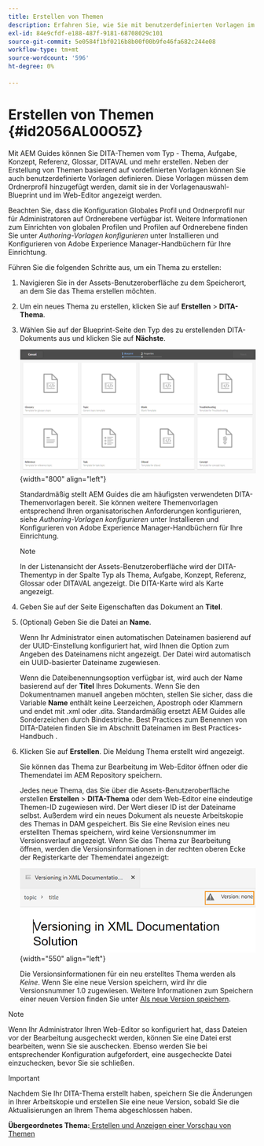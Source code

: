 ```yaml
---
title: Erstellen von Themen
description: Erfahren Sie, wie Sie mit benutzerdefinierten Vorlagen im Web-Editor von AEM Guides DITA-Thementypen erstellen.
exl-id: 84e9cfdf-e188-487f-9181-68708029c101
source-git-commit: 5e0584f1bf0216b8b00f00b9fe46fa682c244e08
workflow-type: tm+mt
source-wordcount: '596'
ht-degree: 0%

---
```


# Erstellen von Themen {#id2056AL00O5Z}

Mit AEM Guides können Sie DITA-Themen vom Typ - Thema, Aufgabe, Konzept, Referenz, Glossar, DITAVAL und mehr erstellen. Neben der Erstellung von Themen basierend auf vordefinierten Vorlagen können Sie auch benutzerdefinierte Vorlagen definieren. Diese Vorlagen müssen dem Ordnerprofil hinzugefügt werden, damit sie in der Vorlagenauswahl-Blueprint und im Web-Editor angezeigt werden.

Beachten Sie, dass die Konfiguration Globales Profil und Ordnerprofil nur für Administratoren auf Ordnerebene verfügbar ist. Weitere Informationen zum Einrichten von globalen Profilen und Profilen auf Ordnerebene finden Sie unter *Authoring-Vorlagen konfigurieren* unter Installieren und Konfigurieren von Adobe Experience Manager-Handbüchern für Ihre Einrichtung.

Führen Sie die folgenden Schritte aus, um ein Thema zu erstellen:

1. Navigieren Sie in der Assets-Benutzeroberfläche zu dem Speicherort, an dem Sie das Thema erstellen möchten.

1. Um ein neues Thema zu erstellen, klicken Sie auf **Erstellen** \> **DITA-Thema**.

1. Wählen Sie auf der Blueprint-Seite den Typ des zu erstellenden DITA-Dokuments aus und klicken Sie auf **Nächste**.

   ![](images/create_dita_topic.png){width="800" align="left"}

   Standardmäßig stellt AEM Guides die am häufigsten verwendeten DITA-Themenvorlagen bereit. Sie können weitere Themenvorlagen entsprechend Ihren organisatorischen Anforderungen konfigurieren, siehe *Authoring-Vorlagen konfigurieren* unter Installieren und Konfigurieren von Adobe Experience Manager-Handbüchern für Ihre Einrichtung.

   >[!NOTE]
   >
   > In der Listenansicht der Assets-Benutzeroberfläche wird der DITA-Thementyp in der Spalte Typ als Thema, Aufgabe, Konzept, Referenz, Glossar oder DITAVAL angezeigt. Die DITA-Karte wird als Karte angezeigt.

1. Geben Sie auf der Seite Eigenschaften das Dokument an **Titel**.

1. \(Optional\) Geben Sie die Datei an **Name**.

   Wenn Ihr Administrator einen automatischen Dateinamen basierend auf der UUID-Einstellung konfiguriert hat, wird Ihnen die Option zum Angeben des Dateinamens nicht angezeigt. Der Datei wird automatisch ein UUID-basierter Dateiname zugewiesen.

   Wenn die Dateibenennungsoption verfügbar ist, wird auch der Name basierend auf der **Titel** Ihres Dokuments. Wenn Sie den Dokumentnamen manuell angeben möchten, stellen Sie sicher, dass die Variable **Name** enthält keine Leerzeichen, Apostroph oder Klammern und endet mit .xml oder .dita. Standardmäßig ersetzt AEM Guides alle Sonderzeichen durch Bindestriche. Best Practices zum Benennen von DITA-Dateien finden Sie im Abschnitt Dateinamen im Best Practices-Handbuch .

1. Klicken Sie auf **Erstellen**. Die Meldung Thema erstellt wird angezeigt.

   Sie können das Thema zur Bearbeitung im Web-Editor öffnen oder die Themendatei im AEM Repository speichern.

   Jedes neue Thema, das Sie über die Assets-Benutzeroberfläche erstellen **Erstellen** \> **DITA-Thema** oder dem Web-Editor eine eindeutige Themen-ID zugewiesen wird. Der Wert dieser ID ist der Dateiname selbst. Außerdem wird ein neues Dokument als neueste Arbeitskopie des Themas in DAM gespeichert. Bis Sie eine Revision eines neu erstellten Themas speichern, wird keine Versionsnummer im Versionsverlauf angezeigt. Wenn Sie das Thema zur Bearbeitung öffnen, werden die Versionsinformationen in der rechten oberen Ecke der Registerkarte der Themendatei angezeigt:

   ![](images/topic-version-none_cs.png){width="550" align="left"}

   Die Versionsinformationen für ein neu erstelltes Thema werden als *Keine*. Wenn Sie eine neue Version speichern, wird ihr die Versionsnummer 1.0 zugewiesen. Weitere Informationen zum Speichern einer neuen Version finden Sie unter [Als neue Version speichern](web-editor-features.md#save-as-new-version-id209ME400GXA).


>[!NOTE]
>
> Wenn Ihr Administrator Ihren Web-Editor so konfiguriert hat, dass Dateien vor der Bearbeitung ausgecheckt werden, können Sie eine Datei erst bearbeiten, wenn Sie sie auschecken. Ebenso werden Sie bei entsprechender Konfiguration aufgefordert, eine ausgecheckte Datei einzuchecken, bevor Sie sie schließen.

>[!IMPORTANT]
>
> Nachdem Sie Ihr DITA-Thema erstellt haben, speichern Sie die Änderungen in Ihrer Arbeitskopie und erstellen Sie eine neue Version, sobald Sie die Aktualisierungen an Ihrem Thema abgeschlossen haben.

**Übergeordnetes Thema:**[ Erstellen und Anzeigen einer Vorschau von Themen](create-preview-topics.md)
